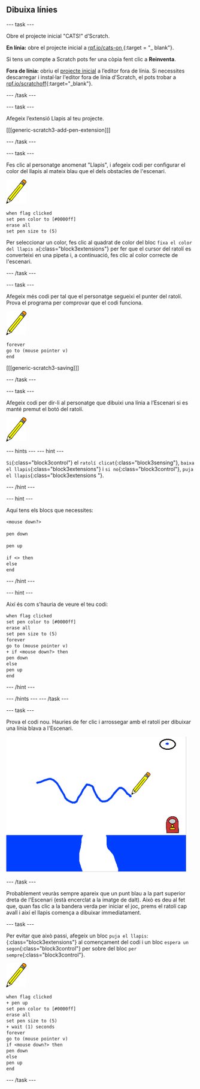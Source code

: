## Dibuixa línies

\--- task \---

Obre el projecte inicial "CATS!" d’Scratch.

**En línia:** obre el projecte inicial a [rpf.io/cats-on ](http://rpf.io/cats-on) {:target = "_ blank"}.

Si tens un compte a Scratch pots fer una còpia fent clic a **Reinventa**.

**Fora de línia:** obriu el [projecte inicial](http://rpf.io/p/en/cats-go) a l’editor fora de línia. Si necessites descarregar i instal·lar l'editor fora de línia d'Scratch, el pots trobar a [rpf.io/scratchoff](http://rpf.io/scratchoff){:target="_blank"}.

\--- /task \---

\--- task \---

Afegeix l’extensió Llapis al teu projecte.

[[[generic-scratch3-add-pen-extension]]]

\--- /task \---

\--- task \---

Fes clic al personatge anomenat "Llapis", i afegeix codi per configurar el color del llapis al mateix blau que el dels obstacles de l'escenari.

![Personatge del llapis](images/pen-sprite.png)

```blocks3
when flag clicked
set pen color to [#0000ff]
erase all
set pen size to (5)
```

Per seleccionar un color, fes clic al quadrat de color del bloc `fixa el color del llapis a`{:class="block3extensions"} per fer que el cursor del ratolí es converteixi en una pipeta i, a continuació, fes clic al color correcte de l'escenari.

\--- /task \---

\--- task \---

Afegeix més codi per tal que el personatge segueixi el punter del ratolí. Prova el programa per comprovar que el codi funciona.

![Personatge del llapis](images/pen-sprite.png)

```blocks3
forever
go to (mouse pointer v)
end
```

[[[generic-scratch3-saving]]]

\--- /task \---

\--- task \---

Afegeix codi per dir-li al personatge que dibuixi una línia a l’Escenari si es manté premut el botó del ratolí.

![Personatge del llapis](images/pen-sprite.png)

\--- hints \--- \--- hint \---

`Si`{:class="block3control"} el `ratolí clicat`{:class="block3sensing"}, `baixa el llapis`{:class="block3extensions"} i `si no`{:class="block3control"}, `puja el llapis`{:class="block3extensions "}.

\--- /hint \---

\--- hint \---

Aquí tens els blocs que necessites:

```blocks3
<mouse down?>

pen down

pen up

if <> then
else
end
```

\--- /hint \---

\--- hint \---

Així és com s'hauria de veure el teu codi:

```blocks3
when flag clicked
set pen color to [#0000ff]
erase all
set pen size to (5)
forever
go to (mouse pointer v)
+ if <mouse down?> then
pen down
else
pen up
end
```

\--- /hint \---

\--- /hints \--- \--- /task \---

\--- task \---

Prova el codi nou. Hauries de fer clic i arrossegar amb el ratolí per dibuixar una línia blava a l'Escenari.

![Dibuixa una línia](images/draw-a-line.png)

\--- /task \---

Probablement veuràs sempre apareix que un punt blau a la part superior dreta de l'Escenari (està encerclat a la imatge de dalt). Això es deu al fet que, quan fas clic a la bandera verda per iniciar el joc, prems el ratolí cap avall i així el llapis comença a dibuixar immediatament.

\--- task \---

Per evitar que això passi, afegeix un bloc `puja el llapis`:{:class="block3extensions"} al començament del codi i un bloc `espera un segon`{:class="block3control"} per sobre del bloc `per sempre`{:class="block3control"}.

![Personatge del llapis](images/pen-sprite.png)

```blocks3
when flag clicked
+ pen up
set pen color to [#0000ff]
erase all
set pen size to (5)
+ wait (1) seconds
forever
go to (mouse pointer v)
if <mouse down?> then
pen down
else
pen up
end
```

\--- /task \---